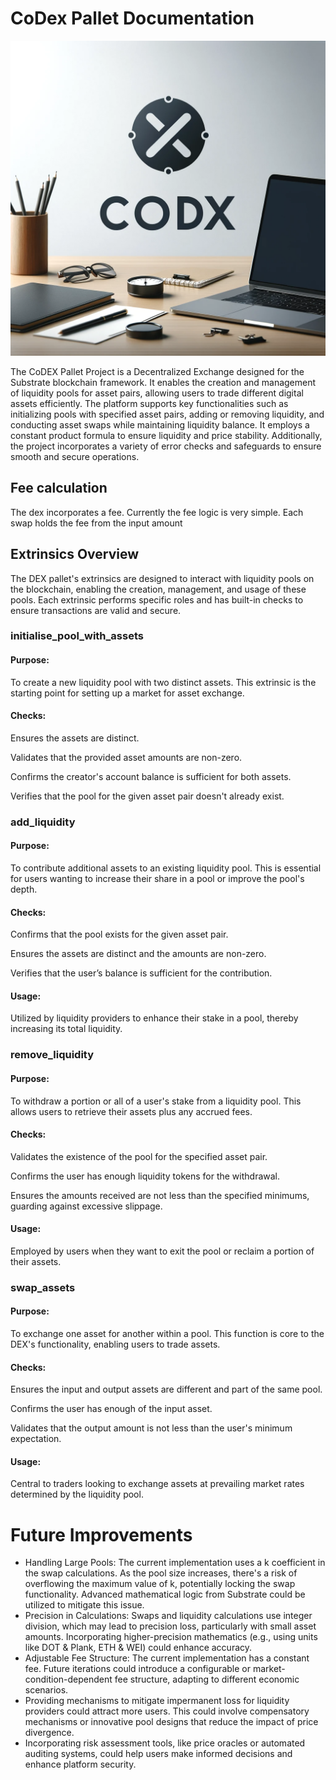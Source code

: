 # CoDex Pallet Documentation

 ![image](images/2.png)

The CoDEX Pallet Project is a Decentralized Exchange designed for the Substrate blockchain framework. 
It enables the creation and management of liquidity pools for asset pairs, allowing users to trade different digital assets efficiently. 
The platform supports key functionalities such as initializing pools with specified asset pairs, adding or removing liquidity, and conducting asset swaps while maintaining liquidity balance. 
It employs a constant product formula to ensure liquidity and price stability. 
Additionally, the project incorporates a variety of error checks and safeguards to ensure smooth and secure operations. 

## Fee calculation

The dex incorporates a fee. Currently the fee logic is very simple. Each swap holds the fee from the input amount 


## Extrinsics Overview
The DEX pallet's extrinsics are designed to interact with liquidity pools on the blockchain, enabling the creation, management, and usage of these pools. Each extrinsic performs specific roles and has built-in checks to ensure transactions are valid and secure.

### initialise_pool_with_assets
#### Purpose: 
To create a new liquidity pool with two distinct assets. This extrinsic is the starting point for setting up a market for asset exchange.
#### Checks:
Ensures the assets are distinct.

Validates that the provided asset amounts are non-zero.

Confirms the creator's account balance is sufficient for both assets.

Verifies that the pool for the given asset pair doesn't already exist.

### add_liquidity

#### Purpose: 

To contribute additional assets to an existing liquidity pool. This is essential for users wanting to increase their share in a pool or improve the pool's depth.

#### Checks:

Confirms that the pool exists for the given asset pair.

Ensures the assets are distinct and the amounts are non-zero.

Verifies that the user’s balance is sufficient for the contribution.

#### Usage: 

Utilized by liquidity providers to enhance their stake in a pool, thereby increasing its total liquidity.

### remove_liquidity
#### Purpose: 

To withdraw a portion or all of a user's stake from a liquidity pool. This allows users to retrieve their assets plus any accrued fees.

#### Checks:

Validates the existence of the pool for the specified asset pair.

Confirms the user has enough liquidity tokens for the withdrawal.

Ensures the amounts received are not less than the specified minimums, guarding against excessive slippage.

#### Usage: 
Employed by users when they want to exit the pool or reclaim a portion of their assets.

### swap_assets
#### Purpose: 
To exchange one asset for another within a pool. This function is core to the DEX's functionality, enabling users to trade assets.
#### Checks:
Ensures the input and output assets are different and part of the same pool.

Confirms the user has enough of the input asset.

Validates that the output amount is not less than the user's minimum expectation.

#### Usage: 
Central to traders looking to exchange assets at prevailing market rates determined by the liquidity pool.


# Future Improvements
- Handling Large Pools: The current implementation uses a k coefficient in the swap calculations. As the pool size increases, there's a risk of overflowing the maximum value of k, potentially locking the swap functionality. Advanced mathematical logic from Substrate could be utilized to mitigate this issue.
- Precision in Calculations: Swaps and liquidity calculations use integer division, which may lead to precision loss, particularly with small asset amounts. Incorporating higher-precision mathematics (e.g., using units like DOT & Plank, ETH & WEI) could enhance accuracy.
- Adjustable Fee Structure: The current implementation has a constant fee. Future iterations could introduce a configurable or market-condition-dependent fee structure, adapting to different economic scenarios.
- Providing mechanisms to mitigate impermanent loss for liquidity providers could attract more users. This could involve compensatory mechanisms or innovative pool designs that reduce the impact of price divergence.
- Incorporating risk assessment tools, like price oracles or automated auditing systems, could help users make informed decisions and enhance platform security.
